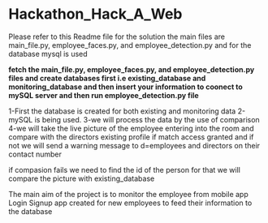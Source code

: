 # Hackathon_Hack_A_Web

Please refer to this Readme file
for the solution the main files are main_file.py, employee_faces.py, and employee_detection.py
and for the database mysql is used

**fetch the main_file.py, employee_faces.py, and employee_detection.py files and create databases first
i.e existing_database and monitoring_database and then insert your information to coonect to mySQL server
and then run employee_detection.py file**

1-First the database is created for both existing and monitoring data
2-mySQL is being used.
3-we will process the data by the use of comparison
4-we will take the live picture of the employee entering into the room and
  compare with the directors existing profile if match access granted and if not 
  we will send a warning message to d=employees and directors on their contact number
  
  if compasion fails we need to find the id of the person for that we will compare the 
  picture with existing_database

The main aim of the project is to monitor the employee from mobile app
Login Signup app created for new employees to feed their information
to the database
